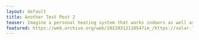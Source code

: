 ```yaml
---
layout: default
title: Another Test Post 2
teaser: Imagine a personal heating system that works indoors as well as outdoors, can be taken anywhere, requires little energy, and is independent of any infrastructure. It exists – and is hundreds of years old.
featured: https://web.archive.org/web/20220312110547im_/https://solar.lowtechmagazine.com/dithers/warmwaterzak.png
---
```

